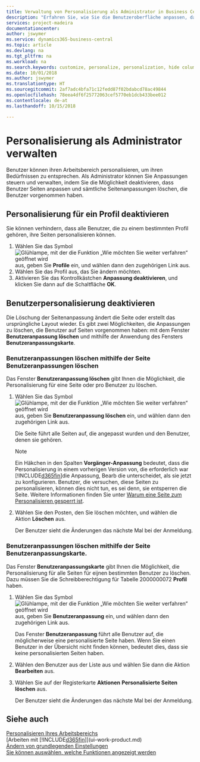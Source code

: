 ```yaml
---
title: Verwaltung von Personalisierung als Administrator in Business Central | Microsoft Docs
description: "Erfahren Sie, wie Sie die Benutzeroberfläche anpassen, damit diese Ihren Bedürfnissen entspricht."
services: project-madeira
documentationcenter: 
author: jswymer
ms.service: dynamics365-business-central
ms.topic: article
ms.devlang: na
ms.tgt_pltfrm: na
ms.workload: na
ms.search.keywords: customize, personalize, personalization, hide columns, remove fields, move fields
ms.date: 10/01/2018
ms.author: jswymer
ms.translationtype: HT
ms.sourcegitcommit: 2af7adc4bfa71c12fedd87f02bdabcd78ac49844
ms.openlocfilehash: 78eea4df6f25772063cef5770eb1dcb433bee012
ms.contentlocale: de-at
ms.lasthandoff: 10/15/2018

---
```

# <a name="managing-personalization-as-an-administrator"></a>Personalisierung als Administrator verwalten
<!--NAV in the Web client--> Benutzer können ihren Arbeitsbereich personalisieren, um ihren Bedürfnissen zu entsprechen. Als Administrator können Sie Anpassungen steuern und verwalten, indem Sie die Möglichkeit deaktivieren, dass Benutzer Seiten anpassen und sämtliche Seitenanpassungen löschen, die Benutzer vorgenommen haben.

## <a name="disable-personalization-for-a-profile"></a>Personalisierung für ein Profil deaktivieren
Sie können verhindern, dass alle Benutzer, die zu einem bestimmten Profil gehören, ihre Seiten personalisieren können.
1.  Wählen Sie das Symbol ![Glühlampe, mit der die Funktion „Wie möchten Sie weiter verfahren“ geöffnet wird](media/ui-search/search_small.png "Wie möchten Sie weiter verfahren?") aus, geben Sie **Profile** ein, und wählen dann den zugehörigen Link aus.
2.  Wählen Sie das Profil aus, das Sie ändern möchten.
3. Aktivieren Sie das Kontrollkästchen **Anpassung deaktivieren**, und klicken Sie dann auf die Schaltfläche **OK**.

## <a name="clear-user-personalizations"></a>Benutzerpersonalisierung deaktivieren

Die Löschung der Seitenanpassung ändert die Seite oder erstellt das ursprüngliche Layout wieder. Es gibt zwei Möglichkeiten, die Anpassungen zu löschen, die Benutzer auf Seiten vorgenommen haben: mit dem Fenster **Benutzeranpassung löschen** und mithilfe der Anwendung des Fensters **Benutzeranpassungskarte**.

### <a name="clear-user-personalizations-by-using-the-delete-user-personalization-page"></a>Benutzeranpassungen löschen mithilfe der Seite Benutzeranpassungen löschen

Das Fenster **Benutzeranpassung löschen** gibt Ihnen die Möglichkeit, die Personalisierung für eine Seite oder pro Benutzer zu löschen.

1.  Wählen Sie das Symbol ![Glühlampe, mit der die Funktion „Wie möchten Sie weiter verfahren“ geöffnet wird](media/ui-search/search_small.png "Wie möchten Sie weiter verfahren?") aus, geben Sie **Benutzeranpassung löschen** ein, und wählen dann den zugehörigen Link aus.

    Die Seite führt alle Seiten auf, die angepasst wurden und den Benutzer, denen sie gehören.

    >[!NOTE]
    > Ein Häkchen in den Spalten **Vorgänger-Anpassung** bedeutet, dass die Personalisierung in einem vorherigen Version von, die erforderlich war [!INCLUDE[d365fin](includes/d365fin_md.md)]die Anpassung, Bearb die unterscheidet, als sie jetzt zu konfigurieren. Benutzer, die versuchen, diese Seiten zu personalisieren, können dies nicht tun, es sei denn, sie entsperren die Seite. Weitere Informationen finden Sie unter [Warum eine Seite zum Personalisieren gesperrt ist](ui-personalization-locked.md).

2. Wählen Sie den Posten, den Sie löschen möchten, und wählen die Aktion **Löschen** aus.

    Der Benutzer sieht die Änderungen das nächste Mal bei der Anmeldung.

### <a name="clear-user-personalizations-by-using-the-user-personalization-card-page"></a>Benutzeranpassungen löschen mithilfe der Seite Benutzeranpassungskarte.

Das Fenster **Benutzeranpassungskarte** gibt Ihnen die Möglichkeit, die Personalisierung für alle Seiten für eijnen bestimmten Benutzer zu löschen. Dazu müssen Sie die Schreibberechtigung für Tabelle 2000000072 **Profil** haben.

1.  Wählen Sie das Symbol ![Glühlampe, mit der die Funktion „Wie möchten Sie weiter verfahren“ geöffnet wird](media/ui-search/search_small.png "Wie möchten Sie weiter verfahren?") aus, geben Sie **Benutzeranpassung** ein, und wählen dann den zugehörigen Link aus.

    Das Fenster **Benutzeranpassung** führt alle Benutzer auf, die möglicherweise eine personalisierte Seite haben. Wenn Sie einen Benutzer in der Übersicht nicht finden können, bedeutet dies, dass sie keine personalisierten Seiten haben.

2. Wählen den Benutzer aus der Liste aus und wählen Sie dann die Aktion **Bearbeiten** aus.

3.  Wählen Sie auf der Registerkarte **Aktionen** **Personalisierte Seiten löschen** aus.

    Der Benutzer sieht die Änderungen das nächste Mal bei der Anmeldung.

## <a name="see-also"></a>Siehe auch
[Personalisieren Ihres Arbeitsbereichs](ui-personalization-user.md)  
[Arbeiten mit [!INCLUDE[d365fin](includes/d365fin_md.md)]](ui-work-product.md)  
[Ändern von grundlegenden Einstellungen](ui-change-basic-settings.md)  
[Sie können auswählen, welche Funktionen angezeigt werden](ui-experiences.md)  

